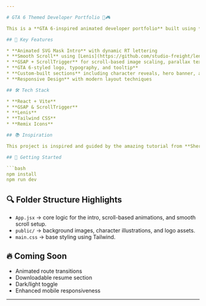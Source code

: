```yaml
---

# GTA 6 Themed Developer Portfolio 🚀🎮

This is a **GTA 6-inspired animated developer portfolio** built using **React** and **Vite**. It features smooth animations powered by **GSAP**, **Lenis** for buttery scrolling, and an immersive intro sequence—all themed around Rockstar-style visuals for a striking first impression.

## 🧠 Key Features

* **Animated SVG Mask Intro** with dynamic RT lettering
* **Smooth Scroll** using [Lenis](https://github.com/studio-freight/lenis)
* **GSAP + ScrollTrigger** for scroll-based image scaling, parallax text, and seamless transitions
* **GTA 6-styled logo, typography, and tooltip**
* **Custom-built sections** including character reveals, hero banner, and content scroll interactions
* **Responsive Design** with modern layout techniques

## 🛠️ Tech Stack

* **React + Vite**
* **GSAP & ScrollTrigger**
* **Lenis**
* **Tailwind CSS**
* **Remix Icons**

## 📚 Inspiration

This project is inspired and guided by the amazing tutorial from **Sheriyans Coding School** on YouTube. Their breakdown of GSAP, scroll interactions, and creative portfolio styling provided the foundation for many animations and the overall GTA 6 vibe.

## 🚀 Getting Started

```bash
npm install
npm run dev
```

## 🔍 Folder Structure Highlights

* `App.jsx` → core logic for the intro, scroll-based animations, and smooth scroll setup.
* `public/` → background images, character illustrations, and logo assets.
* `main.css` → base styling using Tailwind.

## 🔥 Coming Soon

* Animated route transitions
* Downloadable resume section
* Dark/light toggle
* Enhanced mobile responsiveness

---
```

